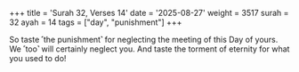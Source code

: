 +++
title = 'Surah 32, Verses 14'
date = '2025-08-27'
weight = 3517
surah = 32
ayah = 14
tags = ["day", "punishment"]
+++

So taste ˹the punishment˺ for neglecting the meeting of this Day of yours. We ˹too˺ will certainly neglect you. And taste the torment of eternity for what you used to do!